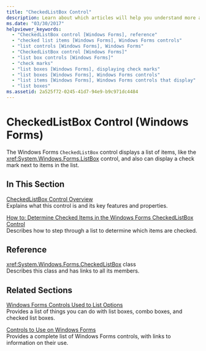 ```yaml
---
title: "CheckedListBox Control"
description: Learn about which articles will help you understand more about the CheckedListBox control in Windows Forms.
ms.date: "03/30/2017"
helpviewer_keywords: 
  - "CheckedListBox control [Windows Forms], reference"
  - "checked list items [Windows Forms], Windows Forms controls"
  - "list controls [Windows Forms], Windows Forms"
  - "CheckedListBox control [Windows Forms]"
  - "list box controls [Windows Forms]"
  - "check marks"
  - "list boxes [Windows Forms], displaying check marks"
  - "list boxes [Windows Forms], Windows Forms controls"
  - "list items [Windows Forms], Windows Forms controls that display"
  - "list boxes"
ms.assetid: 2a525f72-0245-41d7-94e9-b9c971dc4484
---
```

# CheckedListBox Control (Windows Forms)
The Windows Forms `CheckedListBox` control displays a list of items, like the <xref:System.Windows.Forms.ListBox> control, and also can display a check mark next to items in the list.  
  
## In This Section  
 [CheckedListBox Control Overview](checkedlistbox-control-overview-windows-forms.md)  
 Explains what this control is and its key features and properties.  
  
 [How to: Determine Checked Items in the Windows Forms CheckedListBox Control](how-to-determine-checked-items-in-the-windows-forms-checkedlistbox-control.md)  
 Describes how to step through a list to determine which items are checked.  
  
## Reference  
 <xref:System.Windows.Forms.CheckedListBox> class  
 Describes this class and has links to all its members.  
  
## Related Sections  
 [Windows Forms Controls Used to List Options](windows-forms-controls-used-to-list-options.md)  
 Provides a list of things you can do with list boxes, combo boxes, and checked list boxes.  
  
 [Controls to Use on Windows Forms](controls-to-use-on-windows-forms.md)  
 Provides a complete list of Windows Forms controls, with links to information on their use.
